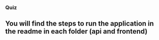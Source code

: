 ### Quiz

## You will find the steps to run the application in the readme in each folder (api and frontend) 
